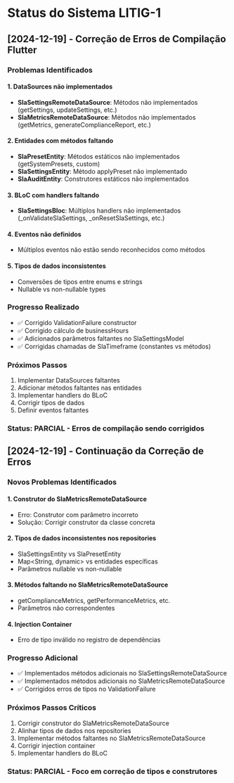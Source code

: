 # Status do Sistema LITIG-1

## [2024-12-19] - Correção de Erros de Compilação Flutter

### Problemas Identificados

#### 1. DataSources não implementados
- **SlaSettingsRemoteDataSource**: Métodos não implementados (getSettings, updateSettings, etc.)
- **SlaMetricsRemoteDataSource**: Métodos não implementados (getMetrics, generateComplianceReport, etc.)

#### 2. Entidades com métodos faltando
- **SlaPresetEntity**: Métodos estáticos não implementados (getSystemPresets, custom)
- **SlaSettingsEntity**: Método applyPreset não implementado
- **SlaAuditEntity**: Construtores estáticos não implementados

#### 3. BLoC com handlers faltando
- **SlaSettingsBloc**: Múltiplos handlers não implementados (_onValidateSlaSettings, _onResetSlaSettings, etc.)

#### 4. Eventos não definidos
- Múltiplos eventos não estão sendo reconhecidos como métodos

#### 5. Tipos de dados inconsistentes
- Conversões de tipos entre enums e strings
- Nullable vs non-nullable types

### Progresso Realizado
- ✅ Corrigido ValidationFailure constructor
- ✅ Corrigido cálculo de businessHours
- ✅ Adicionados parâmetros faltantes no SlaSettingsModel
- ✅ Corrigidas chamadas de SlaTimeframe (constantes vs métodos)

### Próximos Passos
1. Implementar DataSources faltantes
2. Adicionar métodos faltantes nas entidades
3. Implementar handlers do BLoC
4. Corrigir tipos de dados
5. Definir eventos faltantes

### Status: PARCIAL - Erros de compilação sendo corrigidos

## [2024-12-19] - Continuação da Correção de Erros

### Novos Problemas Identificados

#### 1. Construtor do SlaMetricsRemoteDataSource
- Erro: Construtor com parâmetro incorreto
- Solução: Corrigir construtor da classe concreta

#### 2. Tipos de dados inconsistentes nos repositories
- SlaSettingsEntity vs SlaPresetEntity
- Map<String, dynamic> vs entidades específicas
- Parâmetros nullable vs non-nullable

#### 3. Métodos faltando no SlaMetricsRemoteDataSource
- getComplianceMetrics, getPerformanceMetrics, etc.
- Parâmetros não correspondentes

#### 4. Injection Container
- Erro de tipo inválido no registro de dependências

### Progresso Adicional
- ✅ Implementados métodos adicionais no SlaSettingsRemoteDataSource
- ✅ Implementados métodos adicionais no SlaMetricsRemoteDataSource
- ✅ Corrigidos erros de tipos no ValidationFailure

### Próximos Passos Críticos
1. Corrigir construtor do SlaMetricsRemoteDataSource
2. Alinhar tipos de dados nos repositories
3. Implementar métodos faltantes no SlaMetricsRemoteDataSource
4. Corrigir injection container
5. Implementar handlers do BLoC

### Status: PARCIAL - Foco em correção de tipos e construtores 